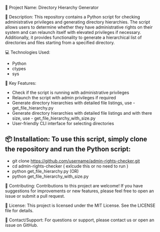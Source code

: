🚀 Project Name: Directory Hierarchy Generator

📝 Description:
This repository contains a Python script for checking administrative privileges and generating directory hierarchies. The script allows users to determine whether they have administrative rights on their system and can relaunch itself with elevated privileges if necessary. Additionally, it provides functionality to generate a hierarchical list of directories and files starting from a specified directory.

💻 Technologies Used:
- Python
- ctypes
- sys

🔑 Key Features:
- Check if the script is running with administrative privileges
- Relaunch the script with admin privileges if required
- Generate directory hierarchies with detailed file listings, use - get_file_hierarchy.py
- Generate directory hierarchies with detailed file listings and with there size, use - get_file_hierarchy_with_size.py
- User-friendly CLI interface for selecting directories

📦 Installation:
To use this script, simply clone the repository and run the Python script:
- 
- git clone https://github.com/username/admin-rights-checker.git
- cd admin-rights-checker ( exlcude this or no need to run )
- python get_file_hierarchy.py      (OR)
- python get_file_hierarchy_with_size.py

 
🤝 Contributing:
Contributions to this project are welcome! If you have suggestions for improvements or new features, please feel free to open an issue or submit a pull request.

📄 License:
This project is licensed under the MIT License. See the LICENSE file for details.

📧 Contact/Support:
For questions or support, please contact us or open an issue on GitHub.

